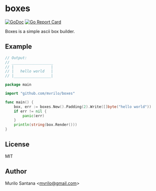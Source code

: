 # boxes

[![GoDoc](https://godoc.org/github.com/mvrilo/boxes?status.svg)](https://godoc.org/github.com/mvrilo/boxes)
[![Go Report Card](https://goreportcard.com/badge/github.com/mvrilo/boxes)](https://goreportcard.com/report/github.com/mvrilo/boxes)

Boxes is a simple ascii box builder.

## Example

```go
// Output:
// ___________________
// |                 |
// |   hello world   |
// |_________________|

package main

import "github.com/mvrilo/boxes"

func main() {
	box, err := boxes.New().Padding(2).Write([]byte("hello world"))
	if err != nil {
		panic(err)
	}
	println(string(box.Render()))
}
```

## License

MIT

## Author

Murilo Santana <<mvrilo@gmail.com>>
